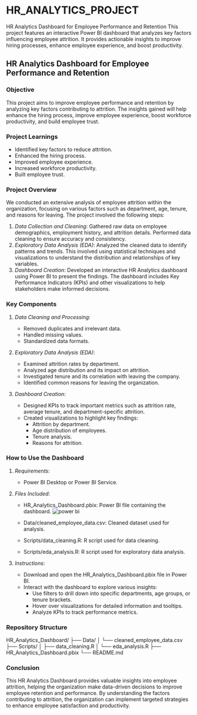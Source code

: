 # HR_ANALYTICS_PROJECT
HR Analytics Dashboard for Employee Performance and Retention  This project features an interactive Power BI dashboard that analyzes key factors influencing employee attrition. It provides actionable insights to improve hiring processes, enhance employee experience, and boost productivity.  
## HR Analytics Dashboard for Employee Performance and Retention

### Objective
This project aims to improve employee performance and retention by analyzing key factors contributing to attrition. The insights gained will help enhance the hiring process, improve employee experience, boost workforce productivity, and build employee trust.

### Project Learnings
- Identified key factors to reduce attrition.
- Enhanced the hiring process.
- Improved employee experience.
- Increased workforce productivity.
- Built employee trust.

### Project Overview
We conducted an extensive analysis of employee attrition within the organization, focusing on various factors such as department, age, tenure, and reasons for leaving. The project involved the following steps:
1. *Data Collection and Cleaning*: Gathered raw data on employee demographics, employment history, and attrition details. Performed data cleaning to ensure accuracy and consistency.
2. *Exploratory Data Analysis (EDA)*: Analyzed the cleaned data to identify patterns and trends. This involved using statistical techniques and visualizations to understand the distribution and relationships of key variables.
3. *Dashboard Creation*: Developed an interactive HR Analytics dashboard using Power BI to present the findings. The dashboard includes Key Performance Indicators (KPIs) and other visualizations to help stakeholders make informed decisions.

### Key Components
1. *Data Cleaning and Processing*:
   - Removed duplicates and irrelevant data.
   - Handled missing values.
   - Standardized data formats.

2. *Exploratory Data Analysis (EDA)*:
   - Examined attrition rates by department.
   - Analyzed age distribution and its impact on attrition.
   - Investigated tenure and its correlation with leaving the company.
   - Identified common reasons for leaving the organization.

3. *Dashboard Creation*:
   - Designed KPIs to track important metrics such as attrition rate, average tenure, and department-specific attrition.
   - Created visualizations to highlight key findings:
     - Attrition by department.
     - Age distribution of employees.
     - Tenure analysis.
     - Reasons for attrition.

### How to Use the Dashboard
1. *Requirements*:
   - Power BI Desktop or Power BI Service.
   
2. *Files Included*:
   - HR_Analytics_Dashboard.pbix: Power BI file containing the dashboard.
     ![power bi](https://github.com/Yashasvirewatkar/HR_ANALYTICS_PROJECT/assets/128806327/858f6973-cbaf-4763-a77d-6ca0e6ab08dc)

   - Data/cleaned_employee_data.csv: Cleaned dataset used for analysis.
   - Scripts/data_cleaning.R: R script used for data cleaning.
   - Scripts/eda_analysis.R: R script used for exploratory data analysis.

3. *Instructions*:
   - Download and open the HR_Analytics_Dashboard.pbix file in Power BI.
   - Interact with the dashboard to explore various insights:
     - Use filters to drill down into specific departments, age groups, or tenure brackets.
     - Hover over visualizations for detailed information and tooltips.
     - Analyze KPIs to track performance metrics.

### Repository Structure

HR_Analytics_Dashboard/
├── Data/
│   └── cleaned_employee_data.csv
├── Scripts/
│   ├── data_cleaning.R
│   └── eda_analysis.R
├── HR_Analytics_Dashboard.pbix
└── README.md


### Conclusion
This HR Analytics Dashboard provides valuable insights into employee attrition, helping the organization make data-driven decisions to improve employee retention and performance. By understanding the factors contributing to attrition, the organization can implement targeted strategies to enhance employee satisfaction and productivity.
